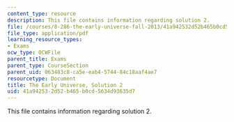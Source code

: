 ```yaml
---
content_type: resource
description: This file contains information regarding solution 2.
file: /courses/8-286-the-early-universe-fall-2013/41a942532d52b465b0cd5634d93635d7_MIT8_286F13_q2sols.pdf
file_type: application/pdf
learning_resource_types:
- Exams
ocw_type: OCWFile
parent_title: Exams
parent_type: CourseSection
parent_uid: 063483c8-ca5e-eab4-5744-84c18aaf4ae7
resourcetype: Document
title: The Early Universe, Solution 2
uid: 41a94253-2d52-b465-b0cd-5634d93635d7
---
```

This file contains information regarding solution 2.